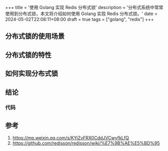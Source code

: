 +++
title = '使用 Golang 实现 Redis 分布式锁'
description = '分布式系统中常常使用到分布式锁，本文将介绍如何使用 Golang 实现 Redis 分布式锁。'
date = 2024-05-02T22:08:11+08:00
draft = true
tags = ["golang", "redis"]
+++


## 分布式锁的使用场景

## 分布式锁的特性

## 如何实现分布式锁

## 结论

### 代码

## 参考
1. https://mp.weixin.qq.com/s/KYiZvFRX0CddJVCwyfkLfQ
2. https://github.com/redisson/redisson/wiki/%E7%9B%AE%E5%BD%95